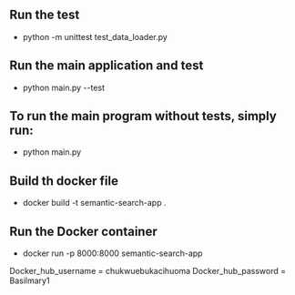 



## Run the test
- python -m unittest test_data_loader.py

## Run the main application and test
- python main.py --test

## To run the main program without tests, simply run:
- python main.py 

## Build th docker file
- docker build -t semantic-search-app .

## Run the Docker container
- docker run -p 8000:8000 semantic-search-app

Docker_hub_username = chukwuebukacihuoma
Docker_hub_password = Basilmary1
